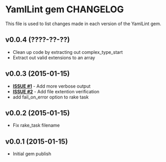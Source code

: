 YamlLint gem CHANGELOG
======================
This file is used to list changes made in each version of the YamlLint gem.

v0.0.4 (????-??-??)
-------------------
- Clean up code by extracting out complex_type_start
- Extract out valid extensions to an array

v0.0.3 (2015-01-15)
-------------------
- **[ISSUE #1](https://github.com/shortdudey123/yamllint/issues/1)** - Add more verbose output
- **[ISSUE #2](https://github.com/shortdudey123/yamllint/issues/2)** - Add file extention verification
- add fail_on_error option to rake task

v0.0.2 (2015-01-15)
-------------------
- Fix rake_task filename


v0.0.1 (2015-01-15)
-------------------
- Initial gem publish
